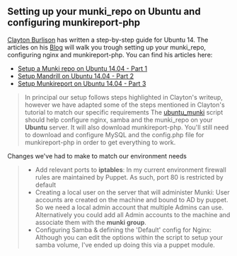 ## Setting up your munki_repo on Ubuntu and configuring munkireport-php

[Clayton Burlison](https://github.com/clburlison) has written a step-by-step guide for Ubuntu 14. The articles on his  [Blog](https://clburlison.com) will walk you trough setting up your munki_repo, configuring nginx and munkireport-php. You can find his articles here:

* [Setup a Munki repo on Ubuntu 14.04 - Part 1](https://clburlison.com/munkirepo-guide-part-1/)
* [Setup Mandrill on Ubuntu 14.04 - Part 2](https://clburlison.com/munkirepo-guide-part-2/)
* [Setup Munkireport on Ubuntu 14.04 - Part 3](https://clburlison.com/munkirepo-guide-part-3/)

> In principal our setup follows steps highlighted in Clayton's writeup, however we have adapted some of the steps mentioned in Clayton's tutorial to match our specific requirements
> The [ubuntu_munki](ubuntu_munki.sh) script should help configure nginx, samba and the munki_repo on your **Ubuntu** server. It will also download munkireport-php. You'll still need to download and configure MySQL and the config.php file for munkireport-php in order to get everything to work.

Changes we've had to make to match our environment needs
> *  Add relevant ports to **iptables**: In my current environment firewall rules are maintained by Puppet. As such, port 80 is restricted by default
> *  Creating a local user on the server that will administer Munki: User accounts are created on the machine and bound to AD by puppet. So we need a local admin account that multiple Admins can use. Alternatively you could add all Admin accounts to the machine and associate them with the **munki group**.
> *  Configuring Samba & defining the 'Default' config for Nginx: Although you can edit the options within the script to setup your samba volume, I've ended up doing this via a puppet module.
